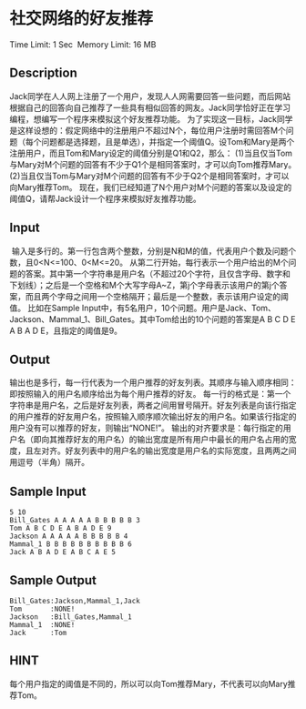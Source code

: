 # 社交网络的好友推荐
Time Limit: 1 Sec  Memory Limit: 16 MB


## Description
Jack同学在人人网上注册了一个用户，发现人人网需要回答一些问题，而后网站根据自己的回答向自己推荐了一些具有相似回答的网友。Jack同学恰好正在学习编程，想编写一个程序来模拟这个好友推荐功能。
为了实现这一目标，Jack同学是这样设想的：假定网络中的注册用户不超过N个，每位用户注册时需回答M个问题（每个问题都是选择题，且是单选），并指定一个阈值Q。设Tom和Mary是两个注册用户，而且Tom和Mary设定的阈值分别是Q1和Q2，那么：
(1)当且仅当Tom与Mary对M个问题的回答有不少于Q1个是相同答案时，才可以向Tom推荐Mary。
(2)当且仅当Tom与Mary对M个问题的回答有不少于Q2个是相同答案时，才可以向Mary推荐Tom。
现在，我们已经知道了N个用户对M个问题的答案以及设定的阈值Q，请帮Jack设计一个程序来模拟好友推荐功能。

## Input
 输入是多行的。第一行包含两个整数，分别是N和M的值，代表用户个数及问题个数，且0<N<=100、0<M<=20。
从第二行开始，每行表示一个用户给出的M个问题的答案。其中第一个字符串是用户名（不超过20个字符，且仅含字母、数字和下划线）；之后是一个空格和M个大写字母A~Z，第j个字母表示该用户的第j个答案，而且两个字母之间用一个空格隔开；最后是一个整数，表示该用户设定的阈值。
比如在Sample Input中，有5名用户，10个问题。用户是Jack、Tom、Jackson、Mammal_1、Bill_Gates。其中Tom给出的10个问题的答案是A B C D E A B A D E，且指定的阈值是9。

## Output
输出也是多行，每一行代表为一个用户推荐的好友列表。其顺序与输入顺序相同：即按照输入的用户名顺序给出为每个用户推荐的好友。
每一行的格式是：第一个字符串是用户名，之后是好友列表，两者之间用冒号隔开。好友列表是向该行指定的用户推荐的好友用户名，按照输入顺序顺次输出好友的用户名。如果该行指定的用户没有可以推荐的好友，则输出“NONE!”。
输出的对齐要求是：每行指定的用户名（即向其推荐好友的用户名）的输出宽度是所有用户中最长的用户名占用的宽度，且左对齐。好友列表中的用户名的输出宽度是用户名的实际宽度，且两两之间用逗号（半角）隔开。    

## Sample Input
```
5 10
Bill_Gates A A A A A B B B B B 3
Tom A B C D E A B A D E 9
Jackson A A A A A B B B B B 4
Mammal_1 B B B B B B B B B B 6
Jack A B A D E A B C A E 5

```
## Sample Output
```
Bill_Gates:Jackson,Mammal_1,Jack
Tom       :NONE!
Jackson   :Bill_Gates,Mammal_1
Mammal_1  :NONE!
Jack      :Tom

```

## HINT
每个用户指定的阈值是不同的，所以可以向Tom推荐Mary，不代表可以向Mary推荐Tom。